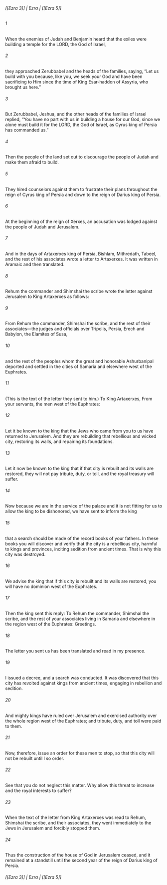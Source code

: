 ###### [[Ezra 3]] | Ezra | [[Ezra 5]]

###### 1
When the enemies of Judah and Benjamin heard that the exiles were building a temple for the LORD, the God of Israel,
###### 2
they approached Zerubbabel and the heads of the families, saying, “Let us build with you because, like you, we seek your God and have been sacrificing to Him since the time of King Esar-haddon of Assyria, who brought us here.”
###### 3
But Zerubbabel, Jeshua, and the other heads of the families of Israel replied, “You have no part with us in building a house for our God, since we alone must build it for the LORD, the God of Israel, as Cyrus king of Persia has commanded us.”
###### 4
Then the people of the land set out to discourage the people of Judah and make them afraid to build.
###### 5
They hired counselors against them to frustrate their plans throughout the reign of Cyrus king of Persia and down to the reign of Darius king of Persia.
###### 6
At the beginning of the reign of Xerxes, an accusation was lodged against the people of Judah and Jerusalem.
###### 7
And in the days of Artaxerxes king of Persia, Bishlam, Mithredath, Tabeel, and the rest of his associates wrote a letter to Artaxerxes. It was written in Aramaic and then translated.
###### 8
Rehum the commander and Shimshai the scribe wrote the letter against Jerusalem to King Artaxerxes as follows:
###### 9
From Rehum the commander, Shimshai the scribe, and the rest of their associates—the judges and officials over Tripolis, Persia, Erech and Babylon, the Elamites of Susa,
###### 10
and the rest of the peoples whom the great and honorable Ashurbanipal deported and settled in the cities of Samaria and elsewhere west of the Euphrates.
###### 11
(This is the text of the letter they sent to him.) To King Artaxerxes, From your servants, the men west of the Euphrates:
###### 12
Let it be known to the king that the Jews who came from you to us have returned to Jerusalem. And they are rebuilding that rebellious and wicked city, restoring its walls, and repairing its foundations.
###### 13
Let it now be known to the king that if that city is rebuilt and its walls are restored, they will not pay tribute, duty, or toll, and the royal treasury will suffer.
###### 14
Now because we are in the service of the palace and it is not fitting for us to allow the king to be dishonored, we have sent to inform the king
###### 15
that a search should be made of the record books of your fathers. In these books you will discover and verify that the city is a rebellious city, harmful to kings and provinces, inciting sedition from ancient times. That is why this city was destroyed.
###### 16
We advise the king that if this city is rebuilt and its walls are restored, you will have no dominion west of the Euphrates.
###### 17
Then the king sent this reply: To Rehum the commander, Shimshai the scribe, and the rest of your associates living in Samaria and elsewhere in the region west of the Euphrates: Greetings.
###### 18
The letter you sent us has been translated and read in my presence.
###### 19
I issued a decree, and a search was conducted. It was discovered that this city has revolted against kings from ancient times, engaging in rebellion and sedition.
###### 20
And mighty kings have ruled over Jerusalem and exercised authority over the whole region west of the Euphrates; and tribute, duty, and toll were paid to them.
###### 21
Now, therefore, issue an order for these men to stop, so that this city will not be rebuilt until I so order.
###### 22
See that you do not neglect this matter. Why allow this threat to increase and the royal interests to suffer?
###### 23
When the text of the letter from King Artaxerxes was read to Rehum, Shimshai the scribe, and their associates, they went immediately to the Jews in Jerusalem and forcibly stopped them.
###### 24
Thus the construction of the house of God in Jerusalem ceased, and it remained at a standstill until the second year of the reign of Darius king of Persia.

###### [[Ezra 3]] | Ezra | [[Ezra 5]]
